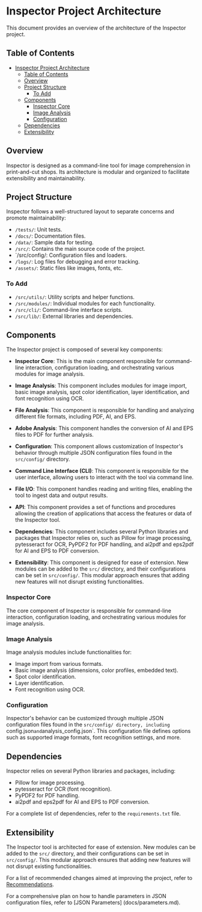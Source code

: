 # Inspector Project Architecture

This document provides an overview of the architecture of the Inspector project.

## Table of Contents

- [Inspector Project Architecture](#inspector-project-architecture)
  - [Table of Contents](#table-of-contents)
  - [Overview](#overview)
  - [Project Structure](#project-structure)
    - [To Add](#to-add)
  - [Components](#components)
    - [Inspector Core](#inspector-core)
    - [Image Analysis](#image-analysis)
    - [Configuration](#configuration)
  - [Dependencies](#dependencies)
  - [Extensibility](#extensibility)

## Overview

Inspector is designed as a command-line tool for image comprehension in print-and-cut shops. Its architecture is modular and organized to facilitate extensibility and maintainability.

## Project Structure

Inspector follows a well-structured layout to separate concerns and promote maintainability:

- `/tests/`: Unit tests.
- `/docs/`: Documentation files.
- `/data/`: Sample data for testing.
- `/src/`: Contains the main source code of the project.
- `/src/config/: Configuration files and loaders.
- `/logs/`: Log files for debugging and error tracking.
- `/assets/`: Static files like images, fonts, etc.

### To Add
- `/src/utils/`: Utility scripts and helper functions.
- `/src/modules/`: Individual modules for each functionality.
- `/src/cli/`: Command-line interface scripts.
- `/src/lib/`: External libraries and dependencies.

## Components
The Inspector project is composed of several key components:

- **Inspector Core**: This is the main component responsible for command-line interaction, configuration loading, and orchestrating various modules for image analysis.

- **Image Analysis**: This component includes modules for image import, basic image analysis, spot color identification, layer identification, and font recognition using OCR.

- **File Analysis**: This component is responsible for handling and analyzing different file formats, including PDF, AI, and EPS.

- **Adobe Analysis**: This component handles the conversion of AI and EPS files to PDF for further analysis.

- **Configuration**: This component allows customization of Inspector's behavior through multiple JSON configuration files found in the `src/config/` directory.

- **Command Line Interface (CLI)**: This component is responsible for the user interface, allowing users to interact with the tool via command line.

- **File I/O**: This component handles reading and writing files, enabling the tool to ingest data and output results.

- **API**: This component provides a set of functions and procedures allowing the creation of applications that access the features or data of the Inspector tool.

- **Dependencies**: This component includes several Python libraries and packages that Inspector relies on, such as Pillow for image processing, pytesseract for OCR, PyPDF2 for PDF handling, and ai2pdf and eps2pdf for AI and EPS to PDF conversion.

- **Extensibility**: This component is designed for ease of extension. New modules can be added to the `src/` directory, and their configurations can be set in `src/config/`. This modular approach ensures that adding new features will not disrupt existing functionalities.


### Inspector Core

The core component of Inspector is responsible for command-line interaction, configuration loading, and orchestrating various modules for image analysis.

### Image Analysis

Image analysis modules include functionalities for:
- Image import from various formats.
- Basic image analysis (dimensions, color profiles, embedded text).
- Spot color identification.
- Layer identification.
- Font recognition using OCR.

### Configuration

Inspector's behavior can be customized through multiple JSON configuration files found in the `src/config/ directory, including `config.json` and `analysis_config.json`. This configuration file defines options such as supported image formats, font recognition settings, and more.

## Dependencies

Inspector relies on several Python libraries and packages, including:
- Pillow for image processing.
- pytesseract for OCR (font recognition).
- PyPDF2 for PDF handling.
- ai2pdf and eps2pdf for AI and EPS to PDF conversion.

For a complete list of dependencies, refer to the `requirements.txt` file.



## Extensibility
The Inspector tool is architected for ease of extension. New modules can be added to the `src/` directory, and their configurations can be set in `src/config/`. This modular approach ensures that adding new features will not disrupt existing functionalities.

For a list of recommended changes aimed at improving the project, refer to [Recommendations](docs/recommendations.md).

For a comprehensive plan on how to handle parameters in JSON configuration files, refer to [JSON Parameters] (docs/parameters.md).
